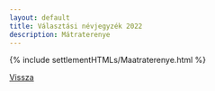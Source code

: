 ```yaml
---
layout: default
title: Választási névjegyzék 2022
description: Mátraterenye
---
```


{% include settlementHTMLs/Maatraterenye.html %}

[Vissza](./)